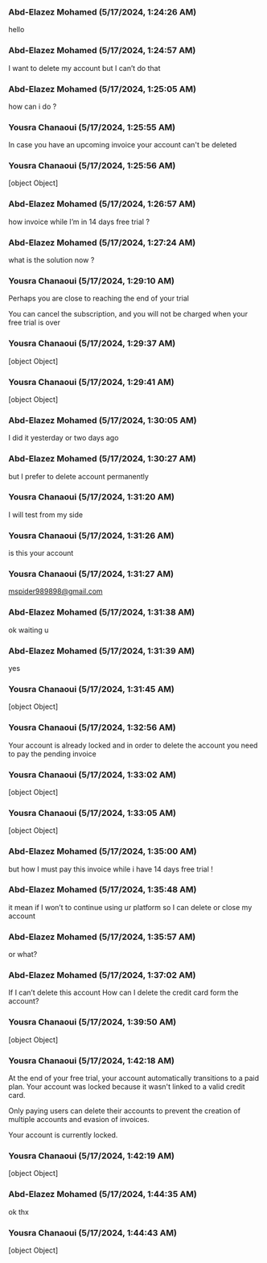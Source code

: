 ### Abd-Elazez Mohamed (5/17/2024, 1:24:26 AM)

hello

### Abd-Elazez Mohamed (5/17/2024, 1:24:57 AM)

I want to delete my account but I can’t do that

### Abd-Elazez Mohamed (5/17/2024, 1:25:05 AM)

how can i do ?

### Yousra Chanaoui (5/17/2024, 1:25:55 AM)

In case you have an upcoming invoice your account can't be deleted 

### Yousra Chanaoui (5/17/2024, 1:25:56 AM)

[object Object]

### Abd-Elazez Mohamed (5/17/2024, 1:26:57 AM)

how invoice while I’m in 14 days free trial ?

### Abd-Elazez Mohamed (5/17/2024, 1:27:24 AM)

what is the solution now ?

### Yousra Chanaoui (5/17/2024, 1:29:10 AM)

Perhaps you are close to reaching the end of your trial 

You can cancel the subscription, and you will not be charged when your free trial is over 

### Yousra Chanaoui (5/17/2024, 1:29:37 AM)

[object Object]

### Yousra Chanaoui (5/17/2024, 1:29:41 AM)

[object Object]

### Abd-Elazez Mohamed (5/17/2024, 1:30:05 AM)

I did it yesterday or two days ago

### Abd-Elazez Mohamed (5/17/2024, 1:30:27 AM)

but I prefer to delete account permanently

### Yousra Chanaoui (5/17/2024, 1:31:20 AM)

I will test from my side

### Yousra Chanaoui (5/17/2024, 1:31:26 AM)

is this your account

### Yousra Chanaoui (5/17/2024, 1:31:27 AM)

mspider989898@gmail.com

### Abd-Elazez Mohamed (5/17/2024, 1:31:38 AM)

ok waiting u

### Abd-Elazez Mohamed (5/17/2024, 1:31:39 AM)

yes

### Yousra Chanaoui (5/17/2024, 1:31:45 AM)

[object Object]

### Yousra Chanaoui (5/17/2024, 1:32:56 AM)

Your account is already locked and in order to delete the account you need to pay the pending invoice

### Yousra Chanaoui (5/17/2024, 1:33:02 AM)

[object Object]

### Yousra Chanaoui (5/17/2024, 1:33:05 AM)

[object Object]

### Abd-Elazez Mohamed (5/17/2024, 1:35:00 AM)

but how I must pay this invoice while i have 14 days free trial !

### Abd-Elazez Mohamed (5/17/2024, 1:35:48 AM)

it mean if I won’t to continue using ur platform so I can delete or close my account

### Abd-Elazez Mohamed (5/17/2024, 1:35:57 AM)

or what?

### Abd-Elazez Mohamed (5/17/2024, 1:37:02 AM)

If I can’t delete this account How can I delete the credit card form the account?

### Yousra Chanaoui (5/17/2024, 1:39:50 AM)

[object Object]

### Yousra Chanaoui (5/17/2024, 1:42:18 AM)

At the end of your free trial, your account automatically transitions to a paid plan. Your account was locked because it wasn't linked to a valid credit card.

Only paying users can delete their accounts to prevent the creation of multiple accounts and evasion of invoices.

Your account is currently locked.

### Yousra Chanaoui (5/17/2024, 1:42:19 AM)

[object Object]

### Abd-Elazez Mohamed (5/17/2024, 1:44:35 AM)

ok thx

### Yousra Chanaoui (5/17/2024, 1:44:43 AM)

[object Object]
